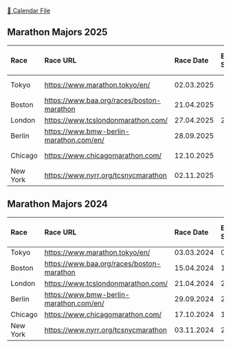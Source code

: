 [📅 Calendar File](marathon_majors.ics)  
## Marathon Majors 2025
| Race     | Race URL                                  | Race Date   | Entry Time Start   | Entry Time End   | Expected Time Frame   |
|:---------|:------------------------------------------|:------------|:-------------------|:-----------------|:----------------------|
| Tokyo    | https://www.marathon.tokyo/en/            | 02.03.2025  |                    |                  | 06.2024-07.2024       |
| Boston   | https://www.baa.org/races/boston-marathon | 21.04.2025  |                    |                  | 09.2024               |
| London   | https://www.tcslondonmarathon.com/        | 27.04.2025  | 20.04.2024         | 26.04.2024       |                       |
| Berlin   | https://www.bmw-berlin-marathon.com/en/   | 28.09.2025  |                    |                  | 09.2024               |
| Chicago  | https://www.chicagomarathon.com/          | 12.10.2025  |                    |                  | 10.2024-11.2024       |
| New York | https://www.nyrr.org/tcsnycmarathon       | 02.11.2025  |                    |                  | 02.2025               |

## Marathon Majors 2024
| Race     | Race URL                                  | Race Date   | Entry Time Start   | Entry Time End   | Expected Time Frame   |
|:---------|:------------------------------------------|:------------|:-------------------|:-----------------|:----------------------|
| Tokyo    | https://www.marathon.tokyo/en/            | 03.03.2024  | 01.08.2023         | 10.08.2023       |                       |
| Boston   | https://www.baa.org/races/boston-marathon | 15.04.2024  | 11.09.2023         | 15.09.2023       |                       |
| London   | https://www.tcslondonmarathon.com/        | 21.04.2024  | 22.04.2023         | 27.04.2023       |                       |
| Berlin   | https://www.bmw-berlin-marathon.com/en/   | 29.09.2024  | 29.09.2023         | 16.11.2023       |                       |
| Chicago  | https://www.chicagomarathon.com/          | 17.10.2024  | 17.10.2023         | 16.11.2023       |                       |
| New York | https://www.nyrr.org/tcsnycmarathon       | 03.11.2024  | 28.02.2024         | 21.03.2024       |                       |